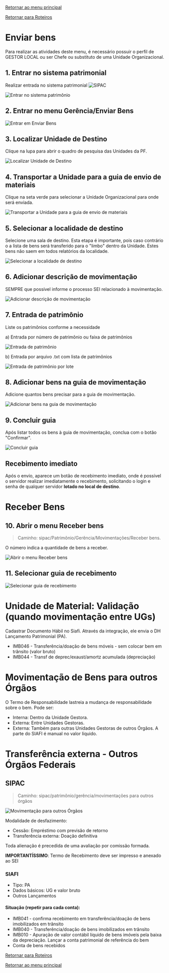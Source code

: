 [Retornar ao menu principal](https://github.com/Mateus-cpa/manual-material/blob/main/README.md)

[Retornar para Roteiros](https://github.com/Mateus-cpa/manual-material/blob/main/roteiros.md)
# Enviar bens
Para realizar as atividades deste menu, é necessário possuir o perfil de GESTOR LOCAL ou ser Chefe ou substituto de uma Unidade Organizacional.

## 1. Entrar no sistema patrimonial

Realizar entrada no sistema patrimonial 
![SIPAC](https://sistemas.dpf.gov.br/sipac/)

![Entrar no sistema patrimônio](https://github.com/Mateus-cpa/manual-material/blob/main/img/01%20-%20Entrar%20no%20sistema%20eLog.PNG)

## 2. Entrar no menu Gerência/Enviar Bens

![Entrar em Enviar Bens](https://github.com/Mateus-cpa/manual-material/blob/main/img/02%20-%20Entrar%20no%20menu%20Enviar%20Bens.PNG)

## 3. Localizar Unidade de Destino

Clique na lupa para abrir o quadro de pesquisa das Unidades da PF.

![Localizar Unidade de Destino](https://github.com/Mateus-cpa/manual-material/blob/main/img/03%20-%20Localizar%20Unidade%20de%20Destino.PNG)

## 4. Transportar a Unidade para a guia de envio de materiais

Clique na seta verde para selecionar a Unidade Organizacional para onde será enviada.

![Transportar a Unidade para a guia de envio de materiais](https://github.com/Mateus-cpa/manual-material/blob/main/img/04%20-%20Transportar%20a%20Unidade%20para%20a%20guia%20de%20envio%20de%20materiais.PNG)

## 5. Selecionar a localidade de destino

Selecione uma sala de destino. Esta etapa é importante, pois caso contrário o a lista de bens será transferido para o "limbo" dentro da Unidade. Estes bens não saem em todos relatórios da localidade.

![Selecionar a localidade de destino](https://github.com/Mateus-cpa/manual-material/blob/main/img/05%20-%20Selecionar%20a%20loclaidade%20de%20destino.PNG)

## 6. Adicionar descrição de movimentação

SEMPRE que possível informe o processo SEI relacionado à movimentação.

![Adicionar descrição de movimentação](https://github.com/Mateus-cpa/manual-material/blob/main/img/06%20-%20Adicionar%20descri%C3%A7%C3%A3o%20de%20movimenta%C3%A7%C3%A3o.PNG)

## 7. Entrada de patrimônio

Liste os patrimônios conforme a necessidade
    
a) Entrada por número de patrimônio ou faixa de patrimônios

![Entrada de patrimônio](https://github.com/Mateus-cpa/manual-material/blob/main/img/07a%20-%20Entrada%20de%20patrim%C3%B4nio.PNG)

b) Entrada por arquivo .txt com lista de patrimônios

![Entrada de patrimônio por lote](https://github.com/Mateus-cpa/manual-material/blob/main/img/07b%20-%20Entrada%20de%20patrim%C3%B4nio%20por%20lote.PNG)

## 8. Adicionar bens na guia de movimentação

Adicione quantos bens precisar para a guia de movimentação.

![Adicionar bens na guia de movimentação](https://github.com/Mateus-cpa/manual-material/blob/main/img/08%20-%20Adicionar%20bens%20na%20guia%20de%20movimenta%C3%A7%C3%A3o.PNG)

## 9. Concluir guia
Após listar todos os bens à guia de movimentação, conclua com o botão "Confirmar".

![Concluir guia](https://github.com/Mateus-cpa/manual-material/blob/main/img/09%20-%20Concluir%20guia.PNG)

## Recebimento imediato
Após o envio, aparece um botão de recebimento imediato, onde é possível o servidor realizar imediatamente o recebimento, solicitando o login e senha de qualquer servidor **lotado no local de destino**.

# Receber Bens

## 10. Abrir o menu Receber bens

>Caminho: sipac/Patrimônio/Gerência/Movimentações/Receber bens.

O número indica a quantidade de bens a receber.

![Abrir o menu Receber bens](https://github.com/Mateus-cpa/manual-material/blob/main/img/10%20-%20Abrir%20o%20menu%20Receber%20bens.PNG)

## 11. Selecionar guia de recebimento

![Selecionar guia de recebimento](https://github.com/Mateus-cpa/manual-material/blob/main/img/11%20-%20Selecionar%20guia%20de%20recebimento.PNG)

# Unidade de Material: Validação (quando movimentação entre UGs)

Cadastrar Documento Hábil no Siafi. Através da integração, ele envia o DH Lançamento Patrimonial (PA). 
- IMB046 - Transferência/doação de bens móveis - sem colocar bem em trânsito (valor bruto)
- IMB044 - Transf de deprec/exaust/amortz acumulada (depreciação)

# Movimentação de Bens para outros Órgãos
O Termo de Responsabilidade lastreia a mudança de responsabilidade sobre o bem. Pode ser:
- Interna: Dentro da Unidade Gestora.
- Externa: Entre Unidades Gestoras. 
- Externa: Também para outras Unidades Gestoras de outros Órgãos. A parte do SIAFI é manual no valor líquido.


#  Transferência externa - Outros Órgãos Federais
## SIPAC
> Caminho: sipac/patrimônio/gerência/movimentações para outros órgãos

![Movimentação para outros Órgãos](https://github.com/Mateus-cpa/manual-material/blob/main/img/Transfer%C3%8Ancia%20externa%20outros%20%C3%B3rg%C3%A3os.PNG)

Modalidade de desfazimento: 
- Cessão: Empréstimo com previsão de retorno
- Transferência externa: Doação definitiva

Toda alienação é precedida de uma avaliação por comissão formada.

**IMPORTANTÍSSIMO**: Termo de Recebimento deve ser impresso e anexado ao SEI 
### SIAFI
- Tipo: PA
- Dados básicos: UG e valor bruto
- Outros Lançamentos
#### Situação (repetir para cada conta): 
- IMB041 - confirma recebimento em transferência/doação de bens imobilizados em trânsito
- IMB040 - Transferência/doação de bens imobilizados em trânsito
- IMB010 - Apuração de valor contábil líquido de bens imóveis pela baixa da depreciação.
Lançar a conta patrimonial de referência do bem
- Conta de bens recebidos 



[Retornar para Roteiros](https://github.com/Mateus-cpa/manual-material/blob/main/roteiros.md)

[Retornar ao menu principal](https://github.com/Mateus-cpa/manual-material/blob/main/README.md)